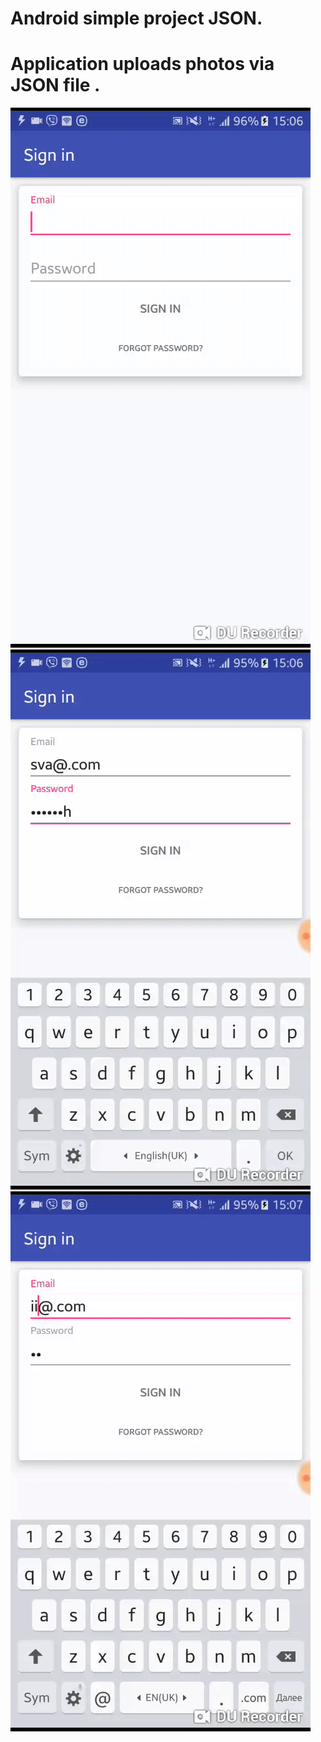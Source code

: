# Android simple project JSON.
# Application uploads photos via JSON file .
![preview1](https://github.com/dmitriykotov333/JsonSimple/blob/master/ezgif.com-video-to-gif_22.gif)
![preview2](https://github.com/dmitriykotov333/JsonSimple/blob/master/ezgif.com-video-to-gif_33.gif)
![preview3](https://github.com/dmitriykotov333/JsonSimple/blob/master/ezgif.com-video-to-gif_11.gif)
